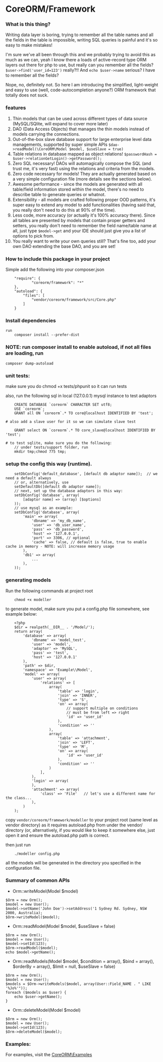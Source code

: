 CoreORM/Framework
=================

### What is this thing?

Writing data layer is boring, trying to remember all the table names and all the fields in the table is impossible, writing SQL queries is painful and it's so easy to make mistakes!

I'm sure we've all been through this and we probably trying to avoid this as much as we can, yeah I know there a loads of active-record type ORM layers out there for php to use, but really can you remember all the fields? ```$user->find('user_id=123')``` really?!! And ```echo $user->name``` serious? I have to remember all the fields?

Nope, no, definitely not. So here I am introducing the simplified, light-weight and easy to use (well, code-autocompletion anyone?) ORM framework that totally does not suck.

### features
1. Thin models that can be used across different types of data source (MySQL/SQlite, will expand to cover more later)
2. DAO (Data Access Objects) that manages the thin models instead of models carrying the connections.
3. Out-of-the-box slave database support for large enterprise level data managements, supported by super simple APIs ```$dao->readModel(\CoreORM\Model $model, $useSlave = true)```
4. Table relations in database mapped as object relations! ```$passwordHash = $user->relationGetLogin()->getPassword();```
5. Zero SQL necessary! DAOs will automagically compose the SQL (and trust me, it's very fast) using the relations and criteria from the models.
6. Zero code necessary for models! They are actually generated based on a very simple configuration file (more details see the sections below).
7. Awesome performance - since the models are generated with all table/field information stored within the model, there's no need to describe table to generate queries or whatnot.
8. Extensibility - all models are crafted following proper OOD patterns, it's super easy to extend any model to add functionalities (having said that, you really don't need to do this at 90% of the time).
9. Less code, more accuracy (or actually it's 100% accuracy there). Since all tables are presented by models that contain proper getters and setters, you really don't need to remember the field name/table name at all, just type ```$model->get``` and your IDE should just give you a list of options to pick from.
10. You really want to write your own queries still? That's fine too, add your own DAO extending the base DAO, and you are set!


### How to include this package in your project
Simple add the following into your composer.json

```
    "require": {
            "coreorm/framework": "*"
    },
    "autoload": {
        "files": [
            "vendor/coreorm/framework/src/Core.php"
        ]
    }
```


### Install dependencies

```
run
    composer install --prefer-dist
```


### NOTE: run composer install to enable autoload, if not all files are loading, run
    composer dump-autoload

### unit tests:
make sure you do
    chmod +x tests/phpunit so it can run tests

also, run the following sql in local (127.0.0.1) mysql instance to test adaptors

```
    CREATE DATABASE `coreorm` CHARACTER SET utf8;
    USE `coreorm`;
    GRANT all ON `coreorm`.* TO core@localhost IDENTIFIED BY 'test';

# also add a slave user for it so we can simulate slave test

    GRANT select ON `coreorm`.* TO core_slave@localhost IDENTIFIED BY 'test';

# to test sqlite, make sure you do the following:
    // under tests/support folder, run
    mkdir tmp;chmod 775 tmp;
```

### setup the config this way (runtime).

```
    setDbConfig('default_database', [default db adaptor name]);  // we need a default always
    // or, alternatively, use
    setDefaultDb([default db adaptor name]);
    // next, set up the database adaptors in this way:
    setDbConfig('database', array(
        [adaptor name] => (array) [$options]
    ));
    // use mysql as an example:
    setDbConfig('database', array(
        'main' => array(
            'dbname' => 'my_db_name',
            'user' => 'db_user_name',
            'pass' => 'db_password',
            'host' => '127.0.0.1',
            'port' => 3306, // optional
            'cache' => false, // default is false, true to enable cache in memory - NOTE: will increase memory usage
        ),
        'db1' => array(
            ...
        ),
    ));
```

### generating models
Run the following commands at project root

```
    chmod +x modeller
```

to generate model, make sure you put a config.php file somewhere, see example below:

```
    <?php
    $dir = realpath(__DIR__ . '/Model/');
    return array(
        'database' => array(
            'dbname' => 'model_test',
            'user' => 'model',
            'adaptor' => 'MySQL',
            'pass' => 'test',
            'host' => '127.0.0.1'
        ),
        'path' => $dir,
        'namespace' => 'Example\\Model',
        'model' => array(
            'user' => array(
                'relations' => [
                    array(
                        'table' => 'login',
                        'join' => 'INNER',
                        'type' => 'S',
                        'on' => array(
                            // support multiple on conditions
                            // must be from left => right
                            'id' => 'user_id'
                        ),
                        'condition' => ''
                    ),
                    array(
                        'table' => 'attachment',
                        'join' => 'LEFT',
                        'type' => 'M',
                        'on' => array(
                            'id' => 'user_id'
                        ),
                        'condition' => ''
                    )
                ],
            ),
            'login' => array(
            ),
            'attachment' => array(
                'class' => 'File'   // let's use a different name for the class...
            ),
        )
    );
```
copy
```vendor/coreorm/framework/modeller``` to your project root (same level as vendor directory) as it requires autoload.php
from under the vendor/ directory (or, alternatively, if you would like to keep it somewhere else, just open it and ensure
the autoload.php path is correct.

then just run

```
    ./modeller config.php
```

all the models will be generated in the directory you specified in the configuration file.

### Summary of common APIs
* Orm::writeModel(Model $model)
```
$Orm = new Orm();
$model = new User();
$model->setName('John Doe')->setAddress('1 Sydney Rd. Sydney, NSW 2000, Australia);
$Orm->writeModel($model);
```
* Orm::readModel(Model $model, $useSlave = false)
```
$Orm = new Orm();
$model = new User();
$model->setId(123);
$Orm->readModel($model);
echo $model->getName();
```
* Orm::readModels(Model $model, $condition = array(), $bind = array(), $orderBy = array(), $limit = null, $useSlave = false)
```
$Orm = new Orm();
$model = new User();
$models = $Orm->writeModels($model, array(User::Field_NAME . " LIKE '%Jo%'"));
foreach ($models as $user) {
    echo $user->getName();
}
```
* Orm::deleteModel(Model $model)
```
$Orm = new Orm();
$model = new User();
$model->setId(123);
$Orm->deleteModel($model);
```


### Examples:

For examples, visit the [CoreORM\Examples](https://github.com/coreorm/example)
